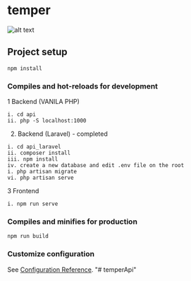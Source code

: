 # temper
![alt text](https://lakmin.online/test/img.png)

## Project setup
```
npm install
```

### Compiles and hot-reloads for development

1 Backend (VANILA PHP)
```
i. cd api
ii. php -S localhost:1000
```

2. Backend (Laravel) - completed
```
i. cd api_laravel
ii. composer install
iii. npm install
iv. create a new database and edit .env file on the root 
i. php artisan migrate
vi. php artisan serve
```
3 Frontend
```
i. npm run serve
```

### Compiles and minifies for production
```
npm run build
```

### Customize configuration
See [Configuration Reference](https://cli.vuejs.org/config/).
"# temperApi" 

